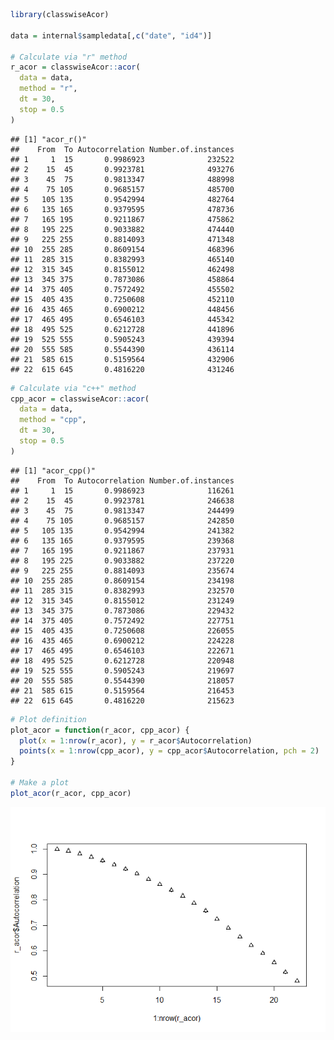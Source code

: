 ``` r
library(classwiseAcor)

data = internal$sampledata[,c("date", "id4")]

# Calculate via "r" method
r_acor = classwiseAcor::acor(
  data = data, 
  method = "r",
  dt = 30, 
  stop = 0.5
)
```

    ## [1] "acor_r()"
    ##    From  To Autocorrelation Number.of.instances
    ## 1     1  15       0.9986923              232522
    ## 2    15  45       0.9923781              493276
    ## 3    45  75       0.9813347              488998
    ## 4    75 105       0.9685157              485700
    ## 5   105 135       0.9542994              482764
    ## 6   135 165       0.9379595              478736
    ## 7   165 195       0.9211867              475862
    ## 8   195 225       0.9033882              474440
    ## 9   225 255       0.8814093              471348
    ## 10  255 285       0.8609154              468396
    ## 11  285 315       0.8382993              465140
    ## 12  315 345       0.8155012              462498
    ## 13  345 375       0.7873086              458864
    ## 14  375 405       0.7572492              455502
    ## 15  405 435       0.7250608              452110
    ## 16  435 465       0.6900212              448456
    ## 17  465 495       0.6546103              445342
    ## 18  495 525       0.6212728              441896
    ## 19  525 555       0.5905243              439394
    ## 20  555 585       0.5544390              436114
    ## 21  585 615       0.5159564              432906
    ## 22  615 645       0.4816220              431246

``` r
# Calculate via "c++" method
cpp_acor = classwiseAcor::acor(
  data = data, 
  method = "cpp",
  dt = 30, 
  stop = 0.5
)
```

    ## [1] "acor_cpp()"
    ##    From  To Autocorrelation Number.of.instances
    ## 1     1  15       0.9986923              116261
    ## 2    15  45       0.9923781              246638
    ## 3    45  75       0.9813347              244499
    ## 4    75 105       0.9685157              242850
    ## 5   105 135       0.9542994              241382
    ## 6   135 165       0.9379595              239368
    ## 7   165 195       0.9211867              237931
    ## 8   195 225       0.9033882              237220
    ## 9   225 255       0.8814093              235674
    ## 10  255 285       0.8609154              234198
    ## 11  285 315       0.8382993              232570
    ## 12  315 345       0.8155012              231249
    ## 13  345 375       0.7873086              229432
    ## 14  375 405       0.7572492              227751
    ## 15  405 435       0.7250608              226055
    ## 16  435 465       0.6900212              224228
    ## 17  465 495       0.6546103              222671
    ## 18  495 525       0.6212728              220948
    ## 19  525 555       0.5905243              219697
    ## 20  555 585       0.5544390              218057
    ## 21  585 615       0.5159564              216453
    ## 22  615 645       0.4816220              215623

``` r
# Plot definition
plot_acor = function(r_acor, cpp_acor) {
  plot(x = 1:nrow(r_acor), y = r_acor$Autocorrelation)
  points(x = 1:nrow(cpp_acor), y = cpp_acor$Autocorrelation, pch = 2)
}

# Make a plot
plot_acor(r_acor, cpp_acor)
```

![](inst/www/demoplot.png)
